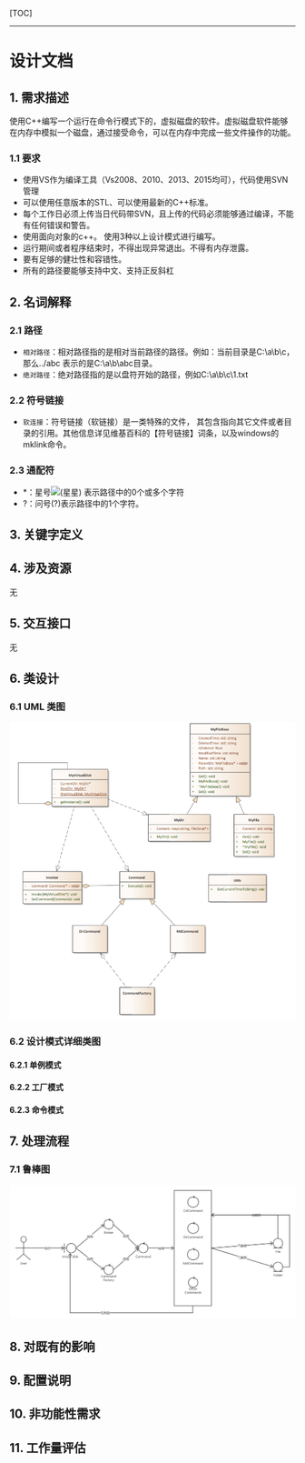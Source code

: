 [TOC]

---

# 设计文档

## 1. 需求描述

使用C++编写一个运行在命令行模式下的，虚拟磁盘的软件。虚拟磁盘软件能够在内存中模拟一个磁盘，通过接受命令，可以在内存中完成一些文件操作的功能。

### 1.1 要求

- 使用VS作为编译工具（Vs2008、2010、2013、2015均可），代码使用SVN管理
- 可以使用任意版本的STL、可以使用最新的C++标准。
- 每个工作日必须上传当日代码带SVN，且上传的代码必须能够通过编译，不能有任何错误和警告。
- 使用面向对象的c++。 使用3种以上设计模式进行编写。
- 运行期间或者程序结束时，不得出现异常退出。不得有内存泄露。
- 要有足够的健壮性和容错性。
- 所有的路径要能够支持中文、支持正反斜杠

## 2. 名词解释

### 2.1 路径

- `相对路径`：相对路径指的是相对当前路径的路径。例如：当前目录是C:\a\b\c，那么../abc 表示的是C:\a\b\abc目录。
- `绝对路径`：绝对路径指的是以盘符开始的路径，例如C:\a\b\c\1.txt

### 2.2 符号链接

- `软连接`：符号链接（软链接）是一类特殊的文件， 其包含指向其它文件或者目录的引用。其他信息详见维基百科的【符号链接】词条，以及windows的mklink命令。

### 2.3 通配符

- *：星号![(星星)](https://wiki.h3d.com.cn/s/zh_CN/8100/6512c1e2a41cdf14570641b46bd2fe3eaeb38d03/_/images/icons/emoticons/star_yellow.svg) 表示路径中的0个或多个字符
- ?：问号(?)表示路径中的1个字符。

## 3. 关键字定义



## 4. 涉及资源

无

## 5. 交互接口

无

## 6. 类设计

### 6.1 UML 类图

![类图](.\imgs\UMLClass.png)

### 6.2 设计模式详细类图

#### 6.2.1 单例模式



#### 6.2.2 工厂模式



#### 6.2.3 命令模式



## 7. 处理流程

### 7.1 鲁棒图

![鲁棒图](.\imgs\鲁棒图.png)

## 8. 对既有的影响

## 9. 配置说明

## 10. 非功能性需求

## 11. 工作量评估

